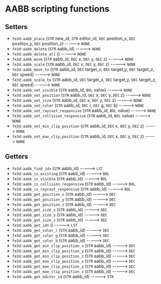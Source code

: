 # AABB scripting functions

## Setters

- `fe3d:aabb_place` (`STR` new_id, `STR` editor_id, `DEC` position_x, `DEC` position_y, `DEC` position_z) -----> `NONE`
- `fe3d:aabb_delete` (`STR` aabb_id) -----> `NONE`
- `fe3d:aabb_delete_all` () -----> `NONE`
- `fe3d:aabb_move` (`STR` aabb_id, `DEC` x, `DEC` y, `DEC` z) -----> `NONE`
- `fe3d:aabb_scale` (`STR` aabb_id, `DEC` x, `DEC` y, `DEC` z) -----> `NONE`
- `fe3d:aabb_move_to` (`STR` aabb_id, `DEC` target_x, `DEC` target_y, `DEC` target_z, `DEC` speed) -----> `NONE`
- `fe3d:aabb_scale_to` (`STR` aabb_id, `DEC` target_x, `DEC` target_y, `DEC` target_z, `DEC` speed) -----> `NONE`
- `fe3d:aabb_set_visible` (`STR` aabb_id, `BOL` value) -----> `NONE`
- `fe3d:aabb_set_position` (`STR` aabb_id, `DEC` x, `DEC` y, `DEC` z) -----> `NONE`
- `fe3d:aabb_set_size` (`STR` aabb_id, `DEC` x, `DEC` y, `DEC` z) -----> `NONE`
- `fe3d:aabb_set_color` (`STR` aabb_id, `DEC` r, `DEC` g, `DEC` b) -----> `NONE`
- `fe3d:aabb_set_raycast_responsive` (`STR` aabb_id, `BOL` value) -----> `NONE`
- `fe3d:aabb_set_collision_responsive` (`STR` aabb_id, `BOL` value) -----> `NONE`
- `fe3d:aabb_set_min_clip_position` (`STR` aabb_id, `DEC` x, `DEC` y, `DEC` z) -----> `NONE`
- `fe3d:aabb_set_max_clip_position` (`STR` aabb_id, `DEC` x, `DEC` y, `DEC` z) -----> `NONE`

## Getters

- `fe3d:aabb_find_ids` (`STR` aabb_id) -----> `LST`
- `fe3d:aabb_is_existing` (`STR` aabb_id) -----> `BOL`
- `fe3d:aabb_is_visible` (`STR` aabb_id) -----> `BOL`
- `fe3d:aabb_is_collision_responsive` (`STR` aabb_id) -----> `BOL`
- `fe3d:aabb_is_raycast_responsive` (`STR` aabb_id) -----> `BOL`
- `fe3d:aabb_get_position_x` (`STR` aabb_id) -----> `DEC`
- `fe3d:aabb_get_position_y` (`STR` aabb_id) -----> `DEC`
- `fe3d:aabb_get_position_z` (`STR` aabb_id) -----> `DEC`
- `fe3d:aabb_get_size_x` (`STR` aabb_id) -----> `DEC`
- `fe3d:aabb_get_size_y` (`STR` aabb_id) -----> `DEC`
- `fe3d:aabb_get_size_z` (`STR` aabb_id) -----> `DEC`
- `fe3d:aabb_get_ids` () -----> `LST`
- `fe3d:aabb_get_color_r` (`STR` aabb_id) -----> `DEC`
- `fe3d:aabb_get_color_g` (`STR` aabb_id) -----> `DEC`
- `fe3d:aabb_get_color_b` (`STR` aabb_id) -----> `DEC`
- `fe3d:aabb_get_min_clip_position_x` (`STR` aabb_id) -----> `DEC`
- `fe3d:aabb_get_min_clip_position_y` (`STR` aabb_id) -----> `DEC`
- `fe3d:aabb_get_min_clip_position_z` (`STR` aabb_id) -----> `DEC`
- `fe3d:aabb_get_max_clip_position_x` (`STR` aabb_id) -----> `DEC`
- `fe3d:aabb_get_max_clip_position_y` (`STR` aabb_id) -----> `DEC`
- `fe3d:aabb_get_max_clip_position_z` (`STR` aabb_id) -----> `DEC`
- `fe3d:aabb_get_editor_id` (`STR` aabb_id) -----> `STR`
